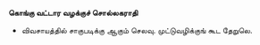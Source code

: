 **கொங்கு வட்டார வழக்குச் சொல்லகராதி**
- விவசாயத்தில் சாகுபடிக்கு ஆகும் செலவு. முட்டுவழிக்குங் கூட தேறுலெ.


